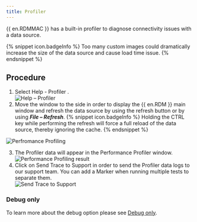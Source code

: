 ```yaml
---
title: Profiler
---
```

{{ en.RDMMAC }} has a built-in profiler to diagnose connectivity issues with a data source.  

{% snippet icon.badgeInfo %} 
Too many custom images could dramatically increase the size of the data source and cause load time issue. 
{% endsnippet %}
 
## Procedure 

1. Select Help - Profiler .  
![Help – Profiler](https://webdevolutions.azureedge.net/docs/en/rdm/mac/clip10470.png) 
1. Move the window to the side in order to display the {{ en.RDM }} main window and refresh the data source by using the refresh button or by using ***File – Refresh***. 
{% snippet icon.badgeInfo %} 
Holding the CTRL key while performing the refresh will force a full reload of the data source, thereby ignoring the cache. 
{% endsnippet %}
 
![Perfromance Profiling](https://webdevolutions.azureedge.net/docs/en/rdm/mac/clip10471.png) 

3. The Profiler data will appear in the Performance Profiler window.  
![Performance Profiling result](https://webdevolutions.azureedge.net/docs/en/rdm/mac/clip10472.png) 
4. Click on Send Trace to Support in order to send the Profiler data logs to our support team. You can add a Marker when running multiple tests to separate them.  
![Send Trace to Support](https://webdevolutions.azureedge.net/docs/en/rdm/mac/clip10473.png) 

### Debug only 

To learn more about the debug option please see [Debug only](/rdm/mac/commands/help/profiler/debug-only/). 


